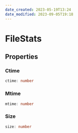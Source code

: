 ```yaml
---
date_created: 2023-05-19T13:24
date_modified: 2023-09-05T19:18
---
```

# FileStats

## Properties

### Ctime

```ts
ctime: number
```

### Mtime

```ts
mtime: number
```

### Size

```ts
size: number
```
